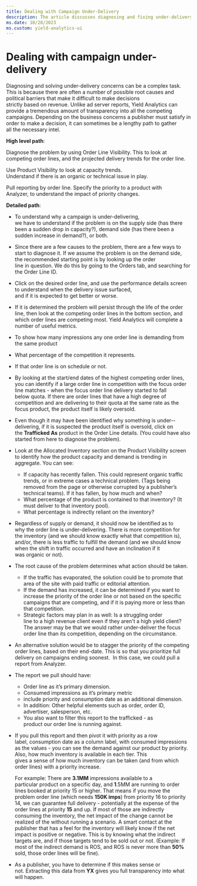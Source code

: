 ```yaml
---
title: Dealing with Campaign Under-Delivery
description: The article discusses diagnosing and fixing under-delivery issues in different scenarios, exploring root causes and noting how political obstacles complicate solutions.
ms.date: 10/28/2023
ms.custom: yield-analytics-ui
---
```

# Dealing with campaign under-delivery

Diagnosing and solving under-delivery concerns can be a complex task. This is because there are often a number of possible root causes and political barriers that make it difficult to make decisions strictly based on revenue. Unlike ad server reports, Yield Analytics can provide a tremendous amount of transparency into all the competing campaigns. Depending on the business concerns a publisher must satisfy in order to make a decision, it can sometimes be a lengthy path to gather all the necessary intel.

**High level path**:

Diagnose the problem by using Order Line Visibility. This to look at competing order lines, and the projected delivery trends for the order line.

Use Product Visibility to look at capacity trends. Understand if there is an organic or technical issue in play.

Pull reporting by order line. Specify the priority to a product with Analyzer, to understand the impact of priority changes.

**Detailed path**:

- To understand why a campaign is under-­delivering, we have to understand if the problem is on the supply side (has there been a sudden drop in capacity?), demand side (has there been a sudden increase in demand?), or both.

- Since there are a few causes to the problem, there are a few ways to start to diagnose it. If we assume the problem is on the demand side, the recommended starting point is by looking up the order line in question. We do this by going to the Orders tab, and searching for the Order Line ID.

- Click on the desired order line, and use the performance details screen to understand when the delivery issue surfaced,
  and if it is expected to get better or worse.

- If it is determined the problem will persist through the life of the order line, then look at the competing order lines in the bottom section, and which order lines are competing most. Yield Analytics will complete a number of useful metrics.
- To show how many impressions any one order line is demanding from the same product

- What percentage of the competition it represents.

- If that order line is on schedule or not.

- By looking at the start/end dates of the highest competing order lines, you can identify if a large order line in competition with the focus order line matches - when the focus order line delivery started to fall below quota. If there are order lines that have a high degree of competition and are delivering to their quota at the same rate as the focus product, the product itself is likely oversold.

- Even though it may have been identified why something is under-­delivering, if it is suspected the product itself is oversold, click on the **Trafficked As** product in the Order Line details. (You could have also started from here to diagnose the problem).

- Look at the Allocated Inventory section on the Product Visibility screen to identify how the product capacity and demand is trending in aggregate. You can see:
  - If capacity has recently fallen. This could represent organic traffic trends, or in extreme cases a technical problem. (Tags being removed from the page or otherwise corrupted by a publisher’s technical teams). If it has fallen, by how much and when?
  - What percentage of the product is contained to that inventory? (It must deliver to that inventory pool).  
  - What percentage is indirectly reliant on the inventory?

- Regardless of supply or demand, it should now be identified as to why the order line is under-delivering. There is more competition for the inventory (and we should know exactly what that competition is), and/or, there is less traffic to fulfill the demand (and we should know when the shift in traffic occurred and have an inclination if it was organic or not).

- The root cause of the problem determines what action should be taken.
  - If the traffic has evaporated, the solution could be to promote that area of the site with paid traffic or editorial attention.
  - If the demand has increased, it can be determined if you want to increase the priority of the order line or not based on the specific campaigns that are competing, and if it is paying more or less than that competition.
  - Strategic factors may plan in as well: Is a struggling order line to a high revenue client even if they aren't a high yield client?  The answer may be that we would rather under-deliver the focus order line than its competition, depending on the circumstance.

- An alternative solution would be to stagger the priority of the competing order lines, based on their end-date. This is so that you prioritize full delivery on campaigns ending soonest.  In this case, we could pull a report from Analyzer.

- The report we pull should have:
  - Order line as it’s primary dimension.
  - Consumed impressions as it’s primary metric
  - include priority and consumption date as an additional dimension.
  - In addition: Other helpful elements such as order, order ID, advertiser, salesperson, etc.
  - You also want to filter this report to the trafficked - as product our order line is running against.

- If you pull this report and then pivot it with priority as a row label, consumption date as a column label, with consumed impressions as the values - you can see the demand against our product by priority. Also, how much inventory is available in each tier. This gives a sense of how much inventory can be taken (and from which order lines) with a priority increase.

  For example: There are **3.1MM** impressions available to a particular product on a specific day, and **1**.5MM are running to order lines booked at priority 15 or higher. That means if you move the problem order line (which needs **150K imps**) from priority 16 to priority 14, we can guarantee full delivery - potentially at the expense of the order lines at priority **15** and up. If most of those are indirectly consuming the inventory, the net impact of the change cannot be realized of the without running a scenario. A smart contact at the publisher that has a feel for the inventory will likely know if the net impact is positive or negative. This is by knowing what the indirect targets are, and if those targets tend to be sold out or not. (Example: If most of the indirect demand is ROS, and ROS is never more than **50%** sold, those order lines will be fine).

- As a publisher, you have to determine if this makes sense or not. Extracting this data from **YX** gives you full transparency into what will happen.
